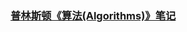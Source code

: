 ### [普林斯顿《算法(Algorithms)》笔记](https://raw.githubusercontent.com/massquantity/Princeton-Algorithms/master/pic/000.png)
